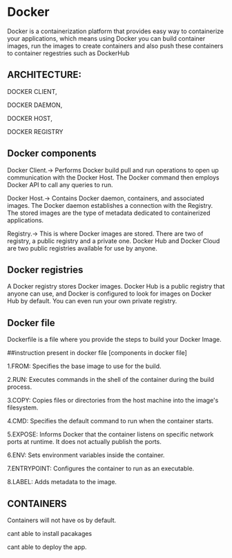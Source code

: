 # Docker

Docker is a containerization platform that provides easy way to containerize your applications, which means using Docker you can build container images, run the images to create containers and also push these containers to container regestries such as DockerHub

## ARCHITECTURE:
DOCKER CLIENT, 

DOCKER DAEMON, 

DOCKER HOST, 

DOCKER REGISTRY

## Docker components

Docker Client.-> 
Performs Docker build pull and run operations to open up communication with the Docker Host. The Docker command then employs Docker API to call any queries to run.

Docker Host.->
 Contains Docker daemon, containers, and associated images. The Docker daemon establishes a connection with the Registry. The stored images are the type of metadata dedicated to containerized applications.

Registry.-> 
 This is where Docker images are stored. There are two of registry, a public registry and a private one. Docker Hub and Docker Cloud are two public registries available for use by anyone.

## Docker registries

A Docker registry stores Docker images. Docker Hub is a public registry that anyone can use, and Docker is configured to look for images on Docker Hub by default. You can even run your own private registry.

## Docker file

Dockerfile is a file where you provide the steps to build your Docker Image.

 ##instruction present in docker file [components in docker file]
 
 1.FROM:  Specifies the base image to use for the build.
 
 2.RUN:  Executes commands in the shell of the container during the build process.
 
 3.COPY:  Copies files or directories from the host machine into the image's filesystem.
 
 4.CMD:  Specifies the default command to run when the container starts. 
 
 5.EXPOSE:  Informs Docker that the container listens on specific network ports at runtime.  It does not actually publish the ports.
 
 6.ENV:  Sets environment variables inside the container.
 
 7.ENTRYPOINT:  Configures the container to run as an executable. 
 
 8.LABEL:  Adds metadata to the image.
 
## CONTAINERS

Containers will not have os by default.

cant able to install pacakages

cant able to deploy the app.
